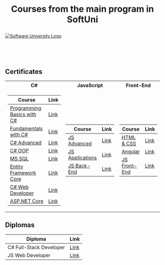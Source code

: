 # <p align="center"> Courses from the main program in SoftUni <p>

<a href="https://softuni.bg/trainings/courses" rel="Courses"><img src="https://softuni.bg/content/images/svg-logos/software-university-logo.svg?sanitize=true" alt="Software University Logo"></a>

<br/>
<br/>
<br/>

<h2> Certificates </h2>

<table>

<tr>
  <th> C# </th>
  <th> JavaScript </th>
  <th> Front-End </th>
</tr>

<tr>
<td>

| **Course**                                                            | **Link**                                                   |
| --------------------------------------------------------------------- | ---------------------------------------------------------- |
| <a href="https://softuni.bg/trainings/2179/programming-basics-with-csharp-january-2021" > Programming Basics with C# </a>         | <a href="https://softuni.bg/certificates/details/101146/4e6d364b"> Link</a> |
| <a href="https://github.com/StanislavGenov/Softuni/tree/main/Fundamentals%20C%23"> Fundamentals with C# </a>            | <a href="https://softuni.bg/certificates/details/111581/8f7fab85"> Link</a> |
| <a href="https://softuni.bg/trainings/2348/csharp-advanced-may-2019"> C# Advanced </a>                                             | <a href="https://softuni.bg/certificates/details/114419/371e650f"> Link</a> |
| <a href="https://softuni.bg/trainings/2349/csharp-oop-june-2019"> C# OOP </a>                                                      | <a href="https://softuni.bg/certificates/details/132744/a3acf1a3"> Link</a> |
| <a href="https://softuni.bg/trainings/2495/databases-basics-ms-sql-server-september-2019">MS SQL </a>                              | <a href="https://softuni.bg/certificates/details/134926/6bfb2ffe"> Link</a> |
| <a href="https://softuni.bg/trainings/2457/entity-framework-core-october-2019"> Entity Framework Core </a>                         | <a href="https://softuni.bg/certificates/details/141248/f77b87cb"> Link</a> |
| <a href="https://softuni.bg/trainings/2613/csharp-web-basics-january-2020"> C# Web Developer </a>                                  | <a href="https://softuni.bg/certificates/details/169756/40809611"> Link</a> |
| <a href="https://softuni.bg/trainings/2796/asp-net-core-february-2020"> ASP.NET Core </a>                                          | <a href="https://softuni.bg/certificates/details/146650/9bc12b1f"> Link</a> |

</td>
<td>

| **Course**                                                                                  | **Link**                                                                    |
| ------------------------------------------------------------------------------------------- | --------------------------------------------------------------------------- |
| <a href="https://softuni.bg/trainings/2838/js-advanced-may-2020"> JS Advanced </a>          | <a href="https://softuni.bg/certificates/details/126722/a6fc34c1"> Link </a> |
| <a href="https://softuni.bg/trainings/2840/js-applications-june-2020"> JS Applications </a> | <a href="https://softuni.bg/certificates/details/130425/b76501fe"> Link </a> |
| <a href="https://softuni.bg/trainings/3972/js-back-end-january-2023"> JS Back-End </a>     | <a href="https://softuni.bg/certificates/details/175245/0157c6a4"> Link </a> |
</td>

<td>

| **Course**                                                                               | **Link**                                                                    |
| ---------------------------------------------------------------------------------------- | --------------------------------------------------------------------------- |
| <a href="https://softuni.bg/trainings/3122/html-and-css-september-2020"> HTML & CSS </a> | <a href="https://softuni.bg/certificates/details/163213/8d817fcd"> Link </a> |
| <a href="https://softuni.bg/trainings/3249/angular-november-2020"> Angular </a>          | <a href="https://softuni.bg/certificates/details/183011/0cd2af27"> Link </a> |
| <a href="https://softuni.bg/modules/132/js-front-end-september-2023/1426"> JS Front-End </a> | <a href="https://softuni.bg/certificates/details/168253/f1073a3a"> Link </a> |
</td>
</tr>

</table>

<h2> Diplomas </h2>

<td>

| **Diploma**      | **Link**                                                                    |
| ---------------- | --------------------------------------------------------------------------- |
| C# Full-Stack Developer | <a href="https://softuni.bg/certificates/details/169756/40809611"> Link </a> |
| JS Web Developer | <a href="https://softuni.bg/certificates/details/185257/4dbc3eb1"> Link </a> |

</td>


